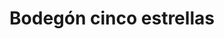 ---
title: "Bodegón cinco estrellas"
url: /puerto-la-cruz/bodegon-cinco-estrellas/
shop: Spirituosen
---